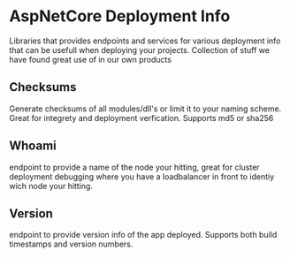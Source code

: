 # AspNetCore Deployment Info

Libraries that provides endpoints and services for various deployment info that can be usefull when deploying your projects. Collection of stuff we have found great use of in our own products

## Checksums

Generate checksums of all modules/dll's or limit it to your naming scheme. Great for integrety and deployment verfication. Supports md5 or sha256

## Whoami

endpoint to provide a name of the node your hitting, great for cluster deployment debugging where you have a loadbalancer in front to identiy wich node your hitting.

## Version

endpoint to provide version info of the app deployed. Supports both build timestamps and version numbers.
